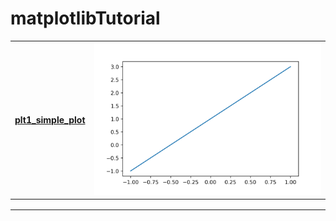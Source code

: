 # matplotlibTutorial

| [plt1_simple_plot]() | <img src="https://github.com/MorvanLi/matplotlibTutorial/blob/main/images/plt1_simple_plot.png" style="zoom:50%" /> |
| :------------------- | :----------------------------------------------------------: |
|                      |                                                              |
|                      |                                                              |
|                      |                                                              |

